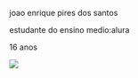 
joao enrique pires dos santos

estudante do ensino medio:alura

16 anos

![](https://media1.tenor.com/m/xVlgmC8rAHcAAAAC/corinthians-timao.gif)
























































